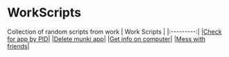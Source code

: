# WorkScripts
Collection of random scripts from work
| Work Scripts |
|:---------:|
|[Check for app by PID](edpacheck.txt)|
|[Delete munki app](Delete_munki.txt)|
|[Get info on computer](ComputerInfo2.txt)|
|[Mess with friends](MacintoshResources.txt)|
